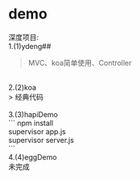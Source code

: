 # demo



深度项目:<br>
1.(1)ydeng##<br>
> MVC、koa简单使用、Controller<br>
<br>
2.(2)koa <br>
> 经典代码<br>
<br>
3.(3)hapiDemo<br>
```
npm install<br>
supervisor app.js<br>
supervisor server.js<br>
```
<br>
4.(4)eggDemo<br>
未完成<br>
